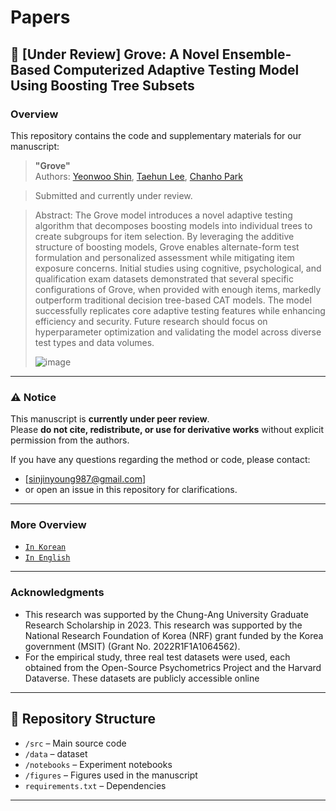 # Papers

## 📌 [Under Review] Grove: A Novel Ensemble-Based Computerized Adaptive Testing Model Using Boosting Tree Subsets

### Overview

This repository contains the code and supplementary materials for our manuscript:

> **"Grove"**  
> Authors: [Yeonwoo Shin](https://orcid.org/0009-0008-6517-5078), [Taehun Lee](https://orcid.org/0000-0001-8261-701X), [Chanho Park](https://orcid.org/0000-0002-3920-2481)

> Submitted and currently under review.

> Abstract: The Grove model introduces a novel adaptive testing algorithm that decomposes boosting models into individual trees to create subgroups for item selection. By leveraging the additive structure of boosting models, Grove enables alternate-form test formulation and personalized assessment while mitigating item exposure concerns. Initial studies using cognitive, psychological, and qualification exam datasets demonstrated that several specific configurations of Grove, when provided with enough items, markedly outperform traditional decision tree-based CAT models. The model successfully replicates core adaptive testing features while enhancing efficiency and security. Future research should focus on hyperparameter optimization and validating the model across diverse test types and data volumes.
>
> ![image](https://github.com/user-attachments/assets/4376c68c-f0cf-4892-88f3-74f27188ea1f)


---

### ⚠️ Notice

This manuscript is **currently under peer review**.  
Please **do not cite, redistribute, or use for derivative works** without explicit permission from the authors.

If you have any questions regarding the method or code, please contact:
- [sinjinyoung987@gmail.com]
- or open an issue in this repository for clarifications.

---

### More Overview

* [`In Korean`](https://github.com/novicedata/Paper/blob/main/Grove_CAT/overview_in_Kor.md)
* [`In English`]()

---

### Acknowledgments

* This research was supported by the Chung-Ang University Graduate Research Scholarship in 2023. This research was supported by the National Research Foundation of Korea (NRF) grant funded by the Korea government (MSIT) (Grant No. 2022R1F1A1064562).
* For the empirical study, three real test datasets were used, each obtained from the Open-Source Psychometrics Project and the Harvard Dataverse. These datasets are publicly accessible online 

---

## 📂 Repository Structure

- `/src` – Main source code
- `/data` – dataset
- `/notebooks` – Experiment notebooks
- `/figures` – Figures used in the manuscript
- `requirements.txt` – Dependencies

---
